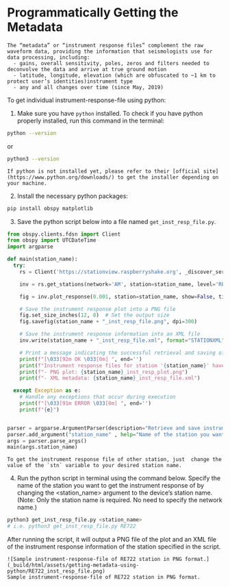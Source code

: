 Programmatically Getting the Metadata
=======================================

```{note}
The “metadata” or “instrument response files” complement the raw waveform data, providing the information that seismologists use for data processing, including:
  - gains, overall sensitivity, poles, zeros and filters needed to deconvolve the data and arrive at true ground motion
  - latitude, longitude, elevation (which are obfuscated to ~1 km to protect user’s identities)instrument type
  - any and all changes over time (since May, 2019)
```

To get individual instrument-response-file using python:

1. Make sure you have `python` installed. To check if you have python properly installed, run this command in the terminal:
  ```bash
  python --version
  ```
  or
  ```bash
  python3 --version
  ```
  ```{note}
  If python is not installed yet, please refer to their [official site](https://www.python.org/downloads/) to get the installer depending on your machine.
  ```
2. Install the necessary python packages:
  ```bash
  pip install obspy matplotlib
  ```
3. Save the python script below into a file named `get_inst_resp_file.py`.
  ```python
  from obspy.clients.fdsn import Client
  from obspy import UTCDateTime
  import argparse

  def main(station_name):
    try:
      rs = Client('https://stationview.raspberryshake.org', _discover_services=False)

      inv = rs.get_stations(network='AM', station=station_name, level='RESP')

      fig = inv.plot_response(0.001, station=station_name, show=False, time=UTCDateTime.now())

      # Save the instrument response plot into a PNG file
      fig.set_size_inches(12, 8)  # Set the output size
      fig.savefig(station_name + "_inst_resp_file.png", dpi=300) 

      # Save the instrument response information into an XML file
      inv.write(station_name + "_inst_resp_file.xml", format="STATIONXML")

      # Print a message indicating the successful retrieval and saving of the instrument response files
      print(f"[\033[92m OK \033[0m] ", end='')
      print(f"Instrument response files for station '{station_name}' have been successfully retrieved and saved")
      print(f"- PNG plot: {station_name}_inst_resp_plot.png")
      print(f"- XML metadata: {station_name}_inst_resp_file.xml")

    except Exception as e:
      # Handle any exceptions that occur during execution
      print(f"[\033[91m ERROR \033[0m] ", end='')
      print(f"{e}")


  parser = argparse.ArgumentParser(description="Retrieve and save instrument response files for a specified station.")
  parser.add_argument("station_name" , help="Name of the station you want to get the instrument response file of")
  args = parser.parse_args()
  main(args.station_name)
  ```
  ```{note}
  To get the instrument response file of other station, just  change the value of the `stn` variable to your desired station name.
  ```
4. Run the python script in terminal using the command below. Specify the name of the station you want to get the instrument response of by changing the <station_name> argument to the device’s station name. (Note: Only the station name is required. No need to specify the network name.)
  ```bash
  python3 get_inst_resp_file.py <station_name>
  # i.e. python3 get_inst_resp_file.py RE722
  ```
  After running the script, it will output a PNG file of the plot and an XML file of the instrument response information of the station specified in the script.
  

  ```{admonition} Sample Output  
  ![Sample instrument-response-file of RE722 station in PNG format.](_build/html/assets/getting-metadata-using-python/RE722_inst_resp_file.png)
  Sample instrument-response-file of RE722 station in PNG format.
  ```